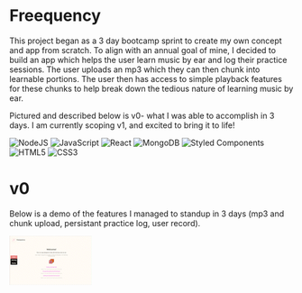 # Freequency

This project began as a 3 day bootcamp sprint to create my own concept and app from scratch. To align with an annual goal of mine, I decided to build an app which helps the user learn music by ear and log their practice sessions. The user uploads an mp3 which they can then chunk into learnable portions. The user then has access to simple playback features for these chunks to help break down the tedious nature of learning music by ear.

Pictured and described below is v0- what I was able to accomplish in 3 days. 
I am currently scoping v1, and excited to bring it to life! 

![NodeJS](https://img.shields.io/badge/node.js-6DA55F?style=for-the-badge&logo=node.js&logoColor=white)
![JavaScript](https://img.shields.io/badge/JavaScript-F7DF1E?style=for-the-badge&logo=javascript&logoColor=black)
![React](https://img.shields.io/badge/-React-61DAFB?logo=react&logoColor=white&style=for-the-badge)
![MongoDB](https://img.shields.io/badge/MongoDB-%234ea94b.svg?style=for-the-badge&logo=mongodb&logoColor=white)
![Styled Components](https://img.shields.io/badge/styled--components-DB7093?style=for-the-badge&logo=styled-components&logoColor=white)
![HTML5](https://img.shields.io/badge/html5-%23E34F26.svg?style=for-the-badge&logo=html5&logoColor=white)
![CSS3](https://img.shields.io/badge/css3-%231572B6.svg?style=for-the-badge&logo=css3&logoColor=white)

# v0

Below is a demo of the features I managed to standup in 3 days (mp3 and chunk upload, persistant practice log, user record). 

![](https://github.com/Willy-McNamara/Freequency/blob/main/Screen_Recording_2023-01-23_at_4_56_55_PM_AdobeExpress.gif)
